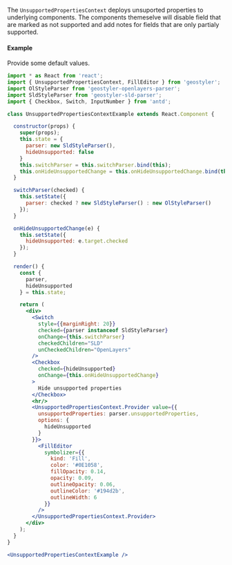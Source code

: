 <!--
 * Released under the BSD 2-Clause License
 *
 * Copyright © 2018-present, terrestris GmbH & Co. KG and GeoStyler contributors
 * All rights reserved.
 *
 * Redistribution and use in source and binary forms, with or without
 * modification, are permitted provided that the following conditions are met:
 *
 * * Redistributions of source code must retain the above copyright notice,
 *   this list of conditions and the following disclaimer.
 *
 * * Redistributions in binary form must reproduce the above copyright notice,
 *   this list of conditions and the following disclaimer in the documentation
 *   and/or other materials provided with the distribution.
 *
 * THIS SOFTWARE IS PROVIDED BY THE COPYRIGHT HOLDERS AND CONTRIBUTORS "AS IS"
 * AND ANY EXPRESS OR IMPLIED WARRANTIES, INCLUDING, BUT NOT LIMITED TO, THE
 * IMPLIED WARRANTIES OF MERCHANTABILITY AND FITNESS FOR A PARTICULAR PURPOSE
 * ARE DISCLAIMED. IN NO EVENT SHALL THE COPYRIGHT HOLDER OR CONTRIBUTORS BE
 * LIABLE FOR ANY DIRECT, INDIRECT, INCIDENTAL, SPECIAL, EXEMPLARY, OR
 * CONSEQUENTIAL DAMAGES (INCLUDING, BUT NOT LIMITED TO, PROCUREMENT OF
 * SUBSTITUTE GOODS OR SERVICES; LOSS OF USE, DATA, OR PROFITS; OR BUSINESS
 * INTERRUPTION) HOWEVER CAUSED AND ON ANY THEORY OF LIABILITY, WHETHER IN
 * CONTRACT, STRICT LIABILITY, OR TORT (INCLUDING NEGLIGENCE OR OTHERWISE)
 * ARISING IN ANY WAY OUT OF THE USE OF THIS SOFTWARE, EVEN IF ADVISED OF THE
 * POSSIBILITY OF SUCH DAMAGE.
 *
-->

The `UnsupportedPropertiesContext` deploys unsuported properties to underlying components.
The components themeselve will disable field that are marked as not supported and add notes
for fields that are only partialy supported.

#### Example

Provide some default values.

```jsx
import * as React from 'react';
import { UnsupportedPropertiesContext, FillEditor } from 'geostyler';
import OlStyleParser from 'geostyler-openlayers-parser';
import SldStyleParser from 'geostyler-sld-parser';
import { Checkbox, Switch, InputNumber } from 'antd';

class UnsupportedPropertiesContextExample extends React.Component {

  constructor(props) {
    super(props);
    this.state = {
      parser: new SldStyleParser(),
      hideUnsupported: false
    }
    this.switchParser = this.switchParser.bind(this);
    this.onHideUnsupportedChange = this.onHideUnsupportedChange.bind(this);
  }

  switchParser(checked) {
    this.setState({
      parser: checked ? new SldStyleParser() : new OlStyleParser()
    });
  }

  onHideUnsupportedChange(e) {
    this.setState({
      hideUnsupported: e.target.checked
    });
  }

  render() {
    const {
      parser,
      hideUnsupported
    } = this.state;

    return (
      <div>
        <Switch
          style={{marginRight: 20}}
          checked={parser instanceof SldStyleParser}
          onChange={this.switchParser}
          checkedChildren="SLD"
          unCheckedChildren="OpenLayers"
        />
        <Checkbox
          checked={hideUnsupported}
          onChange={this.onHideUnsupportedChange}
        >
          Hide unsupported properties
        </Checkbox>
        <hr/>
        <UnsupportedPropertiesContext.Provider value={{
          unsupportedProperties: parser.unsupportedProperties,
          options: {
            hideUnsupported
          }
        }}>
          <FillEditor
            symbolizer={{
              kind: 'Fill',
              color: '#0E1058',
              fillOpacity: 0.14,
              opacity: 0.09,
              outlineOpacity: 0.06,
              outlineColor: '#194d2b',
              outlineWidth: 6
            }}
          />
        </UnsupportedPropertiesContext.Provider>
      </div>
    );
  }
}

<UnsupportedPropertiesContextExample />
```

